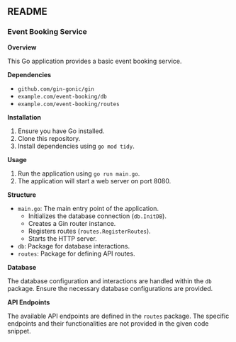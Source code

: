 ## README

### Event Booking Service

**Overview**

This Go application provides a basic event booking service.

**Dependencies**

* `github.com/gin-gonic/gin`
* `example.com/event-booking/db`
* `example.com/event-booking/routes`

**Installation**

1. Ensure you have Go installed.
2. Clone this repository.
3. Install dependencies using `go mod tidy`.

**Usage**

1. Run the application using `go run main.go`.
2. The application will start a web server on port 8080.

**Structure**

* `main.go`: The main entry point of the application.
  * Initializes the database connection (`db.InitDB`).
  * Creates a Gin router instance.
  * Registers routes (`routes.RegisterRoutes`).
  * Starts the HTTP server.
* `db`: Package for database interactions.
* `routes`: Package for defining API routes.

**Database**

The database configuration and interactions are handled within the `db` package. Ensure the necessary database configurations are provided.

**API Endpoints**

The available API endpoints are defined in the `routes` package. The specific endpoints and their functionalities are not provided in the given code snippet.
